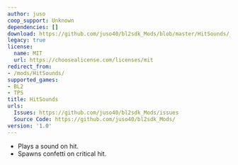 ```yaml
---
author: juso
coop_support: Unknown
dependencies: []
download: https://github.com/juso40/bl2sdk_Mods/blob/master/HitSounds/__init__.py
legacy: true
license:
  name: MIT
  url: https://choosealicense.com/licenses/mit
redirect_from:
- /mods/HitSounds/
supported_games:
- BL2
- TPS
title: HitSounds
urls:
  Issues: https://github.com/juso40/bl2sdk_Mods/issues
  Source Code: https://github.com/juso40/bl2sdk_Mods/
version: '1.0'
---
```

- Plays a sound on hit.
- Spawns confetti on critical hit.